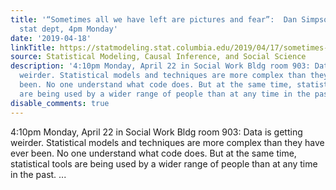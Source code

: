 ```yaml
---
title: '“Sometimes all we have left are pictures and fear”:  Dan Simpson talk in Columbia
  stat dept, 4pm Monday'
date: '2019-04-18'
linkTitle: https://statmodeling.stat.columbia.edu/2019/04/17/sometimes-all-we-have-left-are-pictures-and-fear-dan-simpson-talk-in-columbia-stat-dept-4pm-monday/
source: Statistical Modeling, Causal Inference, and Social Science
description: '4:10pm Monday, April 22 in Social Work Bldg room 903: Data is getting
  weirder. Statistical models and techniques are more complex than they have ever
  been. No one understand what code does. But at the same time, statistical tools
  are being used by a wider range of people than at any time in the past. ...'
disable_comments: true
---
```

4:10pm Monday, April 22 in Social Work Bldg room 903: Data is getting weirder. Statistical models and techniques are more complex than they have ever been. No one understand what code does. But at the same time, statistical tools are being used by a wider range of people than at any time in the past. ...